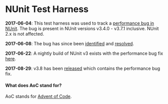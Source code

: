 # NUnit Test Harness

**2017-06-04**: This test harness was used to track a [performance bug in NUnit](https://github.com/nunit/nunit/issues/2217). The bug is present in NUnit versions v3.4.0 - v3.7.1 inclusive. NUnit 2.x is not affected.

**2017-06-08**: The bug has since been [identified](https://github.com/nunit/nunit/issues/2217#issuecomment-307207993) and [resolved](https://github.com/nunit/nunit/pull/2233).

**2017-06-22**: A nightly build of NUnit v3 exists with the performance bug fix [here](https://www.myget.org/feed/nunit/package/nuget/NUnit/3.8.0-dev-04110).

**2017-08-29**: v3.8 has been [released](https://github.com/nunit/nunit/releases/tag/3.8) which contains the performance bug fix.

#### What does AoC stand for?
AoC stands for [Advent of Code](https://adventofcode.com/).
